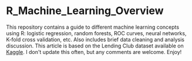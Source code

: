 # R_Machine_Learning_Overview

This repository contains a guide to different machine learning concepts using R: logistic regression, random forests, ROC curves, neural networks, K-fold cross validation, etc. Also includes brief data cleaning and analysis discussion. This article is based on the Lending Club dataset available on [Kaggle](https://www.kaggle.com/creativesoul/lending-club-loan-analysis/?select=lc_loan.csv). I don't update this often, but any comments are welcome. Enjoy!
